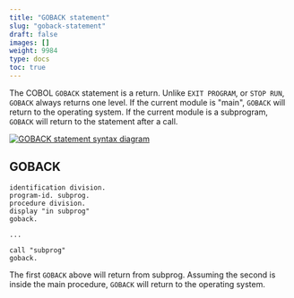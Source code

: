 ```yaml
---
title: "GOBACK statement"
slug: "goback-statement"
draft: false
images: []
weight: 9984
type: docs
toc: true
---
```


The COBOL `GOBACK` statement is a return.  Unlike `EXIT PROGRAM`, or `STOP RUN`, `GOBACK` always returns one level.  If the current module is "main", `GOBACK` will return to the operating system.  If the current module is a subprogram, `GOBACK` will return to the statement after a call.

[![GOBACK statement syntax diagram][1]][1]


  [1]: http://i.stack.imgur.com/TjRBh.png

## GOBACK
    identification division.
    program-id. subprog.
    procedure division.
    display "in subprog"
    goback.
    
    ...

    call "subprog"
    goback.

The first `GOBACK` above will return from subprog.  Assuming the second is inside the main procedure, `GOBACK` will return to the operating system.    

